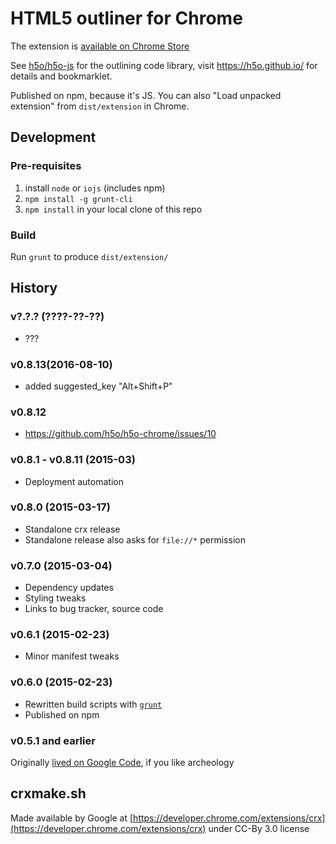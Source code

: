 # HTML5 outliner for Chrome #

The extension is [available on Chrome Store](https://chrome.google.com/webstore/detail/html5-outliner/afoibpobokebhgfnknfndkgemglggomo)

See [h5o/h5o-js](https://github.com/h5o/h5o-js) for the outlining code library, visit https://h5o.github.io/ for details and bookmarklet.

Published on npm, because it's JS. You can also "Load unpacked extension" from `dist/extension` in Chrome.

## Development ##

### Pre-requisites ###

1. install `node` or `iojs` (includes npm)
2. `npm install -g grunt-cli`
3. `npm install` in your local clone of this repo

### Build ###

Run `grunt` to produce `dist/extension/`

## History ##

### v?.?.? (????-??-??) ###
* ???

### v0.8.13(2016-08-10)

- added suggested_key "Alt+Shift+P"

### v0.8.12 ###

* https://github.com/h5o/h5o-chrome/issues/10

### v0.8.1 - v0.8.11 (2015-03) ###
* Deployment automation

### v0.8.0 (2015-03-17) ###
* Standalone crx release
* Standalone release also asks for `file://*` permission

### v0.7.0 (2015-03-04) ###
* Dependency updates
* Styling tweaks
* Links to bug tracker, source code

### v0.6.1 (2015-02-23) ###
* Minor manifest tweaks

### v0.6.0 (2015-02-23) ###
* Rewritten build scripts with [`grunt`](http://gruntjs.com)
* Published on npm

### v0.5.1 and earlier ###
Originally [lived on Google Code](https://code.google.com/p/h5o), if you like archeology 

## crxmake.sh ##

Made available by Google at [https://developer.chrome.com/extensions/crx](https://developer.chrome.com/extensions/crx) under CC-By 3.0 license
